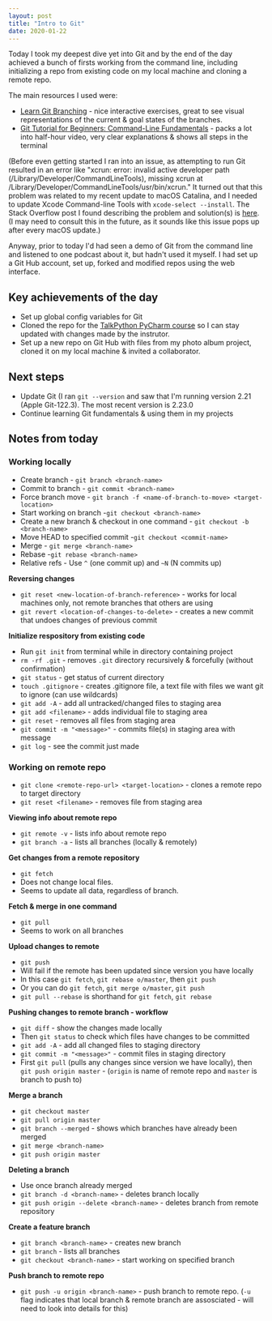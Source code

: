 ```yaml
---
layout: post
title: "Intro to Git"
date: 2020-01-22
---
```


Today I took my deepest dive yet into Git and by the end of the day achieved a bunch of firsts working from the command line, including initializing a repo from existing code on my local machine and cloning a remote repo. 

The main resources I used were:
* [Learn Git Branching](https://learngitbranching.js.org/) - nice interactive exercises, great to see visual representations of the current & goal states of the branches. 
* [Git Tutorial for Beginners: Command-Line Fundamentals](https://www.youtube.com/watch?v=HVsySz-h9r4) - packs a lot into half-hour video, very clear explanations & shows all steps in the terminal

(Before even getting started I ran into an issue, as attempting to run Git resulted in an error like "xcrun: error: invalid active developer path (/Library/Developer/CommandLineTools), missing xcrun at /Library/Developer/CommandLineTools/usr/bin/xcrun." It turned out that this problem was related to my recent update to macOS Catalina, and I needed to update Xcode Command-line Tools with `xcode-select --install`. The Stack Overflow post I found describing the problem and solution(s) is [here](https://stackoverflow.com/questions/52522565/git-is-not-working-after-macos-update-xcrun-error-invalid-active-developer-pa).(I may need to consult this in the future, as it sounds like this issue pops up after every macOS update.)

Anyway, prior to today I'd had seen a demo of Git from the command line and listened to one podcast about it, but hadn't used it myself. I had set up a Git Hub account, set up, forked and modified repos using the web interface. 

## Key achievements of the day
* Set up global config variables for Git
* Cloned the repo for the [TalkPython PyCharm course](https://training.talkpython.fm/courses/details/mastering-pycharm-ide) so I can stay updated with changes made by the instrutor. 
* Set up a new repo on Git Hub with files from my photo album project, cloned it on my local machine & invited a collaborator. 

## Next steps
* Update Git (I ran `git --version` and saw that I'm running version 2.21 (Apple Git-122.3). The most recent version is 2.23.0
* Continue learning Git fundamentals & using them in my projects 

## Notes from today
### Working locally
* Create branch - `git branch <branch-name>`
* Commit to branch - `git commit <branch-name>` 
* Force branch move - `git branch -f <name-of-branch-to-move> <target-location>`
* Start working on branch -`git checkout <branch-name>`
* Create a new branch & checkout in one command - `git checkout -b <branch-name>`
* Move HEAD to specified commit -`git checkout <commit-name>`
* Merge - `git merge <branch-name>`
* Rebase -`git rebase <branch-name>`
* Relative refs - Use `^` (one commit up) and `~N` (N commits up)

**Reversing changes**
* `git reset <new-location-of-branch-reference>` - works for local machines only, not remote branches that others are using
* `git revert <location-of-changes-to-delete>` - creates a new commit that undoes changes of previous commit

**Initialize respository from existing code**
* Run `git init` from terminal while in directory containing project 
* `rm -rf .git` - removes `.git` directory recursively & forcefully (without confirmation)
* `git status` - get status of current directory
* `touch .gitignore` - creates .gitignore file, a text file with files we want git to ignore (can use wildcards)
* `git add -A` - add all untracked/changed files to staging area
* `git add <filename>` - adds individual file to staging area 
* `git reset` - removes all files from staging area
* `git commit -m "<message>"` - commits file(s) in staging area with message
* `git log` - see the commit just made 

### Working on remote repo
* `git clone <remote-repo-url> <target-location>` - clones a remote repo to target directory
* `git reset <filename>` - removes file from staging area

**Viewing info about remote repo**
* `git remote -v` - lists info about remote repo
* `git branch -a` - lists all branches (locally & remotely)

**Get changes from a remote repository**
* `git fetch` 
* Does not change local files. 
* Seems to update all data, regardless of branch.

**Fetch & merge in one command**
* `git pull`
* Seems to work on all branches

**Upload changes to remote**
* `git push`
* Will fail if the remote has been updated since version you have locally
* In this case `git fetch`, `git rebase o/master`, then `git push`
* Or you can do `git fetch`, `git merge o/master`, `git push`
* `git pull --rebase` is shorthand for `git fetch`, `git rebase`

**Pushing changes to remote branch - workflow**
* `git diff` - show the changes made locally
* Then `git status` to check which files have changes to be committed
* `git add -A` - add all changed files to staging directory
* `git commit -m "<message>"` - commit files in staging directory
* First `git pull` (pulls any changes since version we have locally), then `git push origin master` - (`origin` is name of remote repo and `master` is branch to push to)

**Merge a branch**
* `git checkout master`
* `git pull origin master`
* `git branch --merged` - shows which branches have already been merged
* `git merge <branch-name>`
* `git push origin master`

**Deleting a branch**
* Use once branch already merged
* `git branch -d <branch-name>` - deletes branch locally
* `git push origin --delete <branch-name>` - deletes branch from remote repository

**Create a feature branch**
* `git branch <branch-name>` - creates new branch
* `git branch` - lists all branches
* `git checkout <branch-name>` - start working on specified branch

**Push branch to remote repo**
* `git push -u origin <branch-name>` - push branch to remote repo. (`-u` flag indicates that local branch & remote branch are assosciated - will need to look into details for this)
